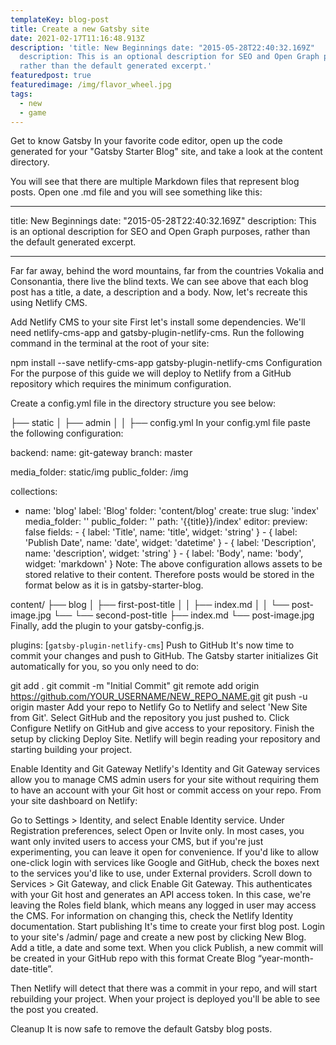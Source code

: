 ```yaml
---
templateKey: blog-post
title: Create a new Gatsby site
date: 2021-02-17T11:16:48.913Z
description: 'title: New Beginnings date: "2015-05-28T22:40:32.169Z"
  description: This is an optional description for SEO and Open Graph purposes,
  rather than the default generated excerpt.'
featuredpost: true
featuredimage: /img/flavor_wheel.jpg
tags:
  - new
  - game
---
```

Get to know Gatsby
In your favorite code editor, open up the code generated for your "Gatsby Starter Blog" site, and take a look at the content directory.

You will see that there are multiple Markdown files that represent blog posts. Open one .md file and you will see something like this:

- - -

title: New Beginnings
date: "2015-05-28T22:40:32.169Z"
description: This is an optional description for SEO and Open Graph purposes, rather than the default generated excerpt.

- - -

Far far away, behind the word mountains, far from the countries Vokalia and
Consonantia, there live the blind texts.
We can see above that each blog post has a title, a date, a description and a body. Now, let's recreate this using Netlify CMS.

Add Netlify CMS to your site
First let's install some dependencies. We'll need netlify-cms-app and gatsby-plugin-netlify-cms. Run the following command in the terminal at the root of your site:

npm install --save netlify-cms-app gatsby-plugin-netlify-cms
Configuration
For the purpose of this guide we will deploy to Netlify from a GitHub repository which requires the minimum configuration.

Create a config.yml file in the directory structure you see below:

├── static
│   ├── admin
│   │   ├── config.yml
In your config.yml file paste the following configuration:

backend:
  name: git-gateway
  branch: master

media_folder: static/img
public_folder: /img

collections:

* name: 'blog'
      label: 'Blog'
      folder: 'content/blog'
      create: true
      slug: 'index'
      media_folder: ''
      public_folder: ''
      path: '{{title}}/index'
      editor:
        preview: false
      fields:
        - { label: 'Title', name: 'title', widget: 'string' }
        - { label: 'Publish Date', name: 'date', widget: 'datetime' }
        - { label: 'Description', name: 'description', widget: 'string' }
        - { label: 'Body', name: 'body', widget: 'markdown' }
  Note: The above configuration allows assets to be stored relative to their content. Therefore posts would be stored in the format below as it is in gatsby-starter-blog.

content/
├── blog
│   ├── first-post-title
│   │   ├── index.md
│   │   └── post-image.jpg
└── └── second-post-title
        ├── index.md
        └── post-image.jpg
Finally, add the plugin to your gatsby-config.js.

plugins: [`gatsby-plugin-netlify-cms`]
Push to GitHub
It's now time to commit your changes and push to GitHub. The Gatsby starter initializes Git automatically for you, so you only need to do:

git add .
git commit -m "Initial Commit"
git remote add origin https://github.com/YOUR_USERNAME/NEW_REPO_NAME.git
git push -u origin master
Add your repo to Netlify
Go to Netlify and select 'New Site from Git'. Select GitHub and the repository you just pushed to. Click Configure Netlify on GitHub and give access to your repository. Finish the setup by clicking Deploy Site. Netlify will begin reading your repository and starting building your project.

Enable Identity and Git Gateway
Netlify's Identity and Git Gateway services allow you to manage CMS admin users for your site without requiring them to have an account with your Git host or commit access on your repo. From your site dashboard on Netlify:

Go to Settings > Identity, and select Enable Identity service.
Under Registration preferences, select Open or Invite only. In most cases, you want only invited users to access your CMS, but if you're just experimenting, you can leave it open for convenience.
If you'd like to allow one-click login with services like Google and GitHub, check the boxes next to the services you'd like to use, under External providers.
Scroll down to Services > Git Gateway, and click Enable Git Gateway. This authenticates with your Git host and generates an API access token. In this case, we're leaving the Roles field blank, which means any logged in user may access the CMS. For information on changing this, check the Netlify Identity documentation.
Start publishing
It's time to create your first blog post. Login to your site's /admin/ page and create a new post by clicking New Blog. Add a title, a date and some text. When you click Publish, a new commit will be created in your GitHub repo with this format Create Blog “year-month-date-title”.

Then Netlify will detect that there was a commit in your repo, and will start rebuilding your project. When your project is deployed you'll be able to see the post you created.

Cleanup
It is now safe to remove the default Gatsby blog posts.